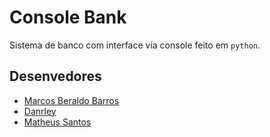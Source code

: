 # Console Bank
Sistema de banco com interface via console feito em `python`.

## Desenvedores
- [Marcos Beraldo Barros](https://github.com/MarcosBB)
- [Danrley]()
- [Matheus Santos]()
